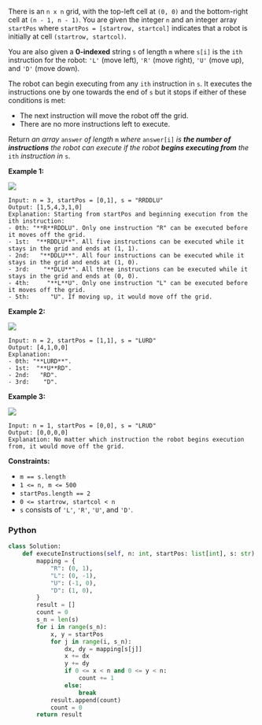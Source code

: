 There is an  `n x n`  grid, with the top-left cell at  `(0, 0)`  and the bottom-right cell at  `(n - 1, n - 1)`. You are given the integer  `n`  and an integer array  `startPos`  where  `startPos = [startrow, startcol]`  indicates that a robot is initially at cell  `(startrow, startcol)`.

You are also given a  **0-indexed**  string  `s`  of length  `m`  where  `s[i]`  is the  `ith`  instruction for the robot:  `'L'`  (move left),  `'R'`  (move right),  `'U'`  (move up), and  `'D'`  (move down).

The robot can begin executing from any  `ith`  instruction in  `s`. It executes the instructions one by one towards the end of  `s`  but it stops if either of these conditions is met:

-   The next instruction will move the robot off the grid.
-   There are no more instructions left to execute.

Return  _an array_  `answer`  _of length_  `m`  _where_  `answer[i]`  _is  **the number of instructions**  the robot can execute if the robot  **begins executing from**  the_  `ith`  _instruction in_  `s`.

**Example 1:**

![](https://assets.leetcode.com/uploads/2021/12/09/1.png)
```
Input: n = 3, startPos = [0,1], s = "RRDDLU"
Output: [1,5,4,3,1,0]
Explanation: Starting from startPos and beginning execution from the ith instruction:
- 0th: "**R**RDDLU". Only one instruction "R" can be executed before it moves off the grid.
- 1st:  "**RDDLU**". All five instructions can be executed while it stays in the grid and ends at (1, 1).
- 2nd:   "**DDLU**". All four instructions can be executed while it stays in the grid and ends at (1, 0).
- 3rd:    "**DLU**". All three instructions can be executed while it stays in the grid and ends at (0, 0).
- 4th:     "**L**U". Only one instruction "L" can be executed before it moves off the grid.
- 5th:      "U". If moving up, it would move off the grid.
```

**Example 2:**

![](https://assets.leetcode.com/uploads/2021/12/09/2.png)
```
Input: n = 2, startPos = [1,1], s = "LURD"
Output: [4,1,0,0]
Explanation:
- 0th: "**LURD**".
- 1st:  "**U**RD".
- 2nd:   "RD".
- 3rd:    "D".
```

**Example 3:**

![](https://assets.leetcode.com/uploads/2021/12/09/3.png)
```
Input: n = 1, startPos = [0,0], s = "LRUD"
Output: [0,0,0,0]
Explanation: No matter which instruction the robot begins execution from, it would move off the grid.
```

**Constraints:**

-   `m == s.length`
-   `1 <= n, m <= 500`
-   `startPos.length == 2`
-   `0 <= startrow, startcol < n`
-   `s`  consists of  `'L'`,  `'R'`,  `'U'`, and  `'D'`.


### Python
```py
class Solution:
    def executeInstructions(self, n: int, startPos: list[int], s: str) -> list[int]:
        mapping = {
            "R": (0, 1),
            "L": (0, -1),
            "U": (-1, 0),
            "D": (1, 0),
        }
        result = []
        count = 0
        s_n = len(s)
        for i in range(s_n):
            x, y = startPos
            for j in range(i, s_n):
                dx, dy = mapping[s[j]]
                x += dx
                y += dy
                if 0 <= x < n and 0 <= y < n:
                    count += 1
                else:
                    break
            result.append(count)
            count = 0
        return result
```
